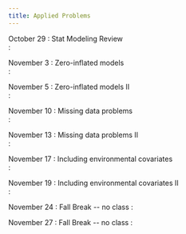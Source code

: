 ```yaml
---
title: Applied Problems 
---
```


October 29 
: Stat Modeling Review  
  : []()

November 3 
: Zero-inflated models  
  : []()

November 5 
: Zero-inflated models II  
  : []()

November 10 
: Missing data problems   
  : []()

November 13 
: Missing data problems II   
  : []()

November 17 
: Including environmental covariates  
  : []()

November 19 
: Including environmental covariates II  
  : []()

November 24 
: Fall Break -- no class 
  : []()

November 27 
: Fall Break -- no class 
  : []()
